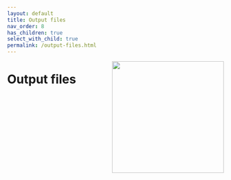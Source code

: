 ```yaml
---
layout: default
title: Output files
nav_order: 8
has_children: true
select_with_child: true
permalink: /output-files.html
---
```


<img src="assets/images/logos/logo-output-files.png" width="260" style="float:right; margin-left: 15px;"/>

# Output files